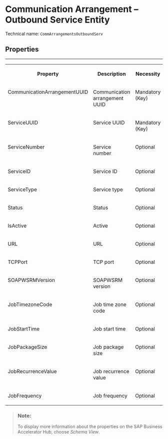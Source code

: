 <!-- loiodf326ea037f1402b918c3e82376437c8 -->

# Communication Arrangement – Outbound Service Entity





Technical name: `CommArrangementsOutboundServ` 



<a name="loiodf326ea037f1402b918c3e82376437c8__CommunicationArrangementOutboundService"/>

## Properties

****


<table>
<tr>
<th valign="top">

Property

</th>
<th valign="top">

Description

</th>
<th valign="top">

Necessity

</th>
</tr>
<tr>
<td valign="top">

CommunicationArrangementUUID

</td>
<td valign="top">

Communication arrangement UUID

</td>
<td valign="top">

Mandatory \(Key\)

</td>
</tr>
<tr>
<td valign="top">

ServiceUUID

</td>
<td valign="top">

Service UUID

</td>
<td valign="top">

Mandatory \(Key\)

</td>
</tr>
<tr>
<td valign="top">

ServiceNumber

</td>
<td valign="top">

Service number

</td>
<td valign="top">

Optional

</td>
</tr>
<tr>
<td valign="top">

ServiceID

</td>
<td valign="top">

Service ID

</td>
<td valign="top">

Optional

</td>
</tr>
<tr>
<td valign="top">

ServiceType

</td>
<td valign="top">

Service type

</td>
<td valign="top">

Optional

</td>
</tr>
<tr>
<td valign="top">

Status

</td>
<td valign="top">

Status

</td>
<td valign="top">

Optional

</td>
</tr>
<tr>
<td valign="top">

IsActive

</td>
<td valign="top">

Active

</td>
<td valign="top">

Optional

</td>
</tr>
<tr>
<td valign="top">

URL

</td>
<td valign="top">

URL

</td>
<td valign="top">

Optional

</td>
</tr>
<tr>
<td valign="top">

TCPPort

</td>
<td valign="top">

TCP port

</td>
<td valign="top">

Optional

</td>
</tr>
<tr>
<td valign="top">

SOAPWSRMVersion

</td>
<td valign="top">

SOAPWSRM version

</td>
<td valign="top">

Optional

</td>
</tr>
<tr>
<td valign="top">

JobTimezoneCode

</td>
<td valign="top">

Job time zone code

</td>
<td valign="top">

Optional

</td>
</tr>
<tr>
<td valign="top">

JobStartTime

</td>
<td valign="top">

Job start time

</td>
<td valign="top">

Optional

</td>
</tr>
<tr>
<td valign="top">

JobPackageSize

</td>
<td valign="top">

Job package size

</td>
<td valign="top">

Optional

</td>
</tr>
<tr>
<td valign="top">

JobRecurrenceValue

</td>
<td valign="top">

Job recurrence value

</td>
<td valign="top">

Optional

</td>
</tr>
<tr>
<td valign="top">

JobFrequency

</td>
<td valign="top">

Job frequency

</td>
<td valign="top">

Optional

</td>
</tr>
</table>



> ### Note:  
> To display more information about the properties on the SAP Business Accelerator Hub, choose *Schema View*.

